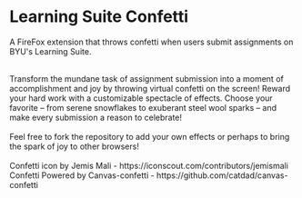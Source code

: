 # Learning Suite Confetti

A FireFox extension that throws confetti when users submit assignments on BYU's Learning Suite.   

<br />
Transform the mundane task of assignment submission into a moment of accomplishment and joy by throwing virtual confetti on the screen! Reward your hard work with a customizable spectacle of effects. Choose your favorite – from serene snowflakes to exuberant steel wool sparks – and make every submission a reason to celebrate!
<br />
<br />
Feel free to fork the repository to add your own effects or perhaps to bring the spark of joy to other browsers!
  <br />
<br />
Confetti icon by Jemis Mali - https://iconscout.com/contributors/jemismali 
<br />
Confetti Powered by Canvas-confetti - https://github.com/catdad/canvas-confetti   
